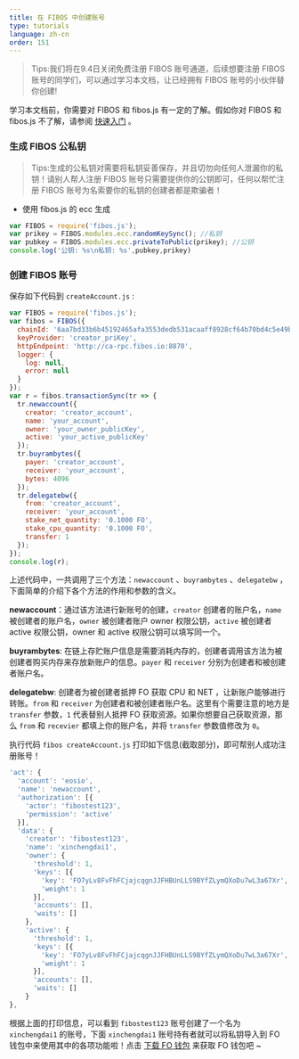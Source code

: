 ```yaml
---
title: 在 FIBOS 中创建账号
type: tutorials
language: zh-cn
order: 151
---
```


> Tips:我们将在9.4日关闭免费注册 FIBOS 账号通道，后续想要注册 FIBOS 账号的同学们，可以通过学习本文档，让已经拥有 FIBOS 账号的小伙伴替你创建!

学习本文档前，你需要对 FIBOS 和 fibos.js 有一定的了解。假如你对 FIBOS 和 fibos.js 不了解，请参阅 [快速入门](../start/start.html) 。

### 生成 FIBOS 公私钥

> Tips:生成的公私钥对需要将私钥妥善保存，并且切勿向任何人泄漏你的私钥！请别人帮人注册 FIBOS 账号只需要提供你的公钥即可，任何以帮忙注册 FIBOS 账号为名索要你的私钥的创建者都是欺骗者！

- 使用 fibos.js 的 ecc 生成

```javascript
var FIBOS = require('fibos.js');
var prikey = FIBOS.modules.ecc.randomKeySync(); //私钥
var pubkey = FIBOS.modules.ecc.privateToPublic(prikey); //公钥
console.log('公钥: %s\n私钥: %s',pubkey,prikey)
```

### 创建 FIBOS 账号

保存如下代码到 `createAccount.js` :

```javascript
var FIBOS = require('fibos.js');
var fibos = FIBOS({
  chainId: '6aa7bd33b6b45192465afa3553dedb531acaaff8928cf64b70bd4c5e49b7ec6a',
  keyProvider: 'creator_priKey',
  httpEndpoint: 'http://ca-rpc.fibos.io:8870',
  logger: {
    log: null,
    error: null
  }
});
var r = fibos.transactionSync(tr => {
  tr.newaccount({
    creator: 'creator_account',
    name: 'your_account',
    owner: 'your_owner_publicKey',
    active: 'your_active_publicKey'
  });
  tr.buyrambytes({
    payer: 'creator_account',
    receiver: 'your_account',
    bytes: 4096
  });
  tr.delegatebw({
    from: 'creator_account',
    receiver: 'your_account',
    stake_net_quantity: '0.1000 FO',
    stake_cpu_quantity: '0.1000 FO',
    transfer: 1
  });
});
console.log(r);
```

上述代码中，一共调用了三个方法：`newaccount` 、`buyrambytes` 、`delegatebw`  ，下面简单的介绍下各个方法的作用和参数的含义。

**newaccount**：通过该方法进行新账号的创建，`creator` 创建者的账户名，`name` 被创建者的账户名，`owner` 被创建者账户 owner 权限公钥，`active` 被创建者 active 权限公钥，owner 和 active 权限公钥可以填写同一个。

**buyrambytes**: 在链上存贮账户信息是需要消耗内存的，创建者调用该方法为被创建者购买内存来存放新账户的信息。`payer` 和 `receiver`  分别为创建者和被创建者账户名。

**delegatebw**: 创建者为被创建者抵押 FO 获取 CPU 和 NET ，让新账户能够进行转账。`from` 和 `receiver` 为创建者和被创建者账户名。这里有个需要注意的地方是 `transfer` 参数，`1` 代表替别人抵押 FO 获取资源。如果你想要自己获取资源，那么 `from` 和 `recevier` 都填上你的账户名，并将  `transfer` 参数值修改为 `0`。

执行代码 `fibos createAccount.js` 打印如下信息(截取部分)，即可帮别人成功注册账号！

```javascript
'act': {
  'account': 'eosio',
  'name': 'newaccount',
  'authorization': [{
    'actor': 'fibostest123',
    'permission': 'active'
  }],
  'data': {
    'creator': 'fibostest123',
    'name': 'xinchengdai1',
    'owner': {
      'threshold': 1,
      'keys': [{
        'key': 'FO7yLv8FvFhFCjajcqgnJJFHBUnLLS9BYfZLymQXoDu7wL3a67Xr',
        'weight': 1
      }],
      'accounts': [],
      'waits': []
    },
    'active': {
      'threshold': 1,
      'keys': [{
        'key': 'FO7yLv8FvFhFCjajcqgnJJFHBUnLLS9BYfZLymQXoDu7wL3a67Xr',
        'weight': 1
      }],
      'accounts': [],
      'waits': []
    }
},
```

 根据上面的打印信息，可以看到 `fibostest123` 账号创建了一个名为 `xinchengdai1` 的账号，下面 `xinchengdai1` 账号持有者就可以将私钥导入到 FO 钱包中来使用其中的各项功能啦！点击 [下载 FO 钱包](http://wallet.fo/) 来获取 FO 钱包吧 ~